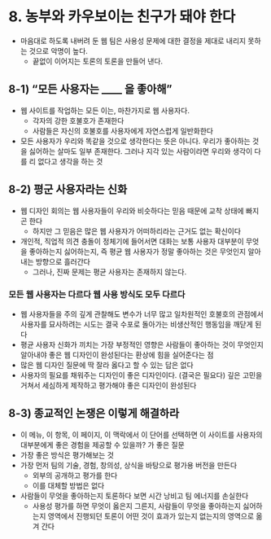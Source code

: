 # 8. 농부와 카우보이는 친구가 돼야 한다

- 마음대로 하도록 내버려 둔 웹 팀은 사용성 문제에 대한 결정을 제대로 내리지 못하는 것으로 악명이 높다.
  - 끝없이 이어지는 토론의 토론을 만들어 낸다.

## 8-1) “모든 사용자는 \_\_\_\_ 을 좋아해”

- 웹 사이트를 작업하는 모든 이는, 마찬가지로 웹 사용자다.
  - 각자의 강한 호불호가 존재한다
  - 사람들은 자신의 호불호를 사용자에게 자연스럽게 일반화한다
- 모든 사용자가 우리와 똑같을 것으로 생각한다는 뜻은 아니다. 우리가 좋아하는 것을 싫어하는 살마도 일부 존재한다. 그러나 지각 있는 사람이라면 우리와 생각이 다를 리 없다고 생각을 하는 것

## 8-2) 평군 사용자라는 신화

- 웹 디자인 회의는 웹 사용자들이 우리와 비슷하다는 믿음 때문에 교착 상태에 빠지곤 한다
  - 하지만 그 믿음은 많은 웹 사용자가 어떠하리라는 근거도 없는 확신이다
- 개인적, 직업적 의견 충돌이 정체기에 들어서면 대화는 보통 사용자 대부분이 무엇을 좋아하는지 싫어하는지, 즉 평균 웹 사용자가 정말 좋아하는 것은 무엇인지 알아내는 방향으로 흘러간다
  - 그러나, 진짜 문제는 평균 사용자는 존재하지 않는다.

### 모든 웹 사용자는 다르다 웹 사용 방식도 모두 다르다

- 웹 사용자들을 주의 깊게 관찰해도 변수가 너무 많고 일차원적인 호불호의 관점에서 사용자를 묘사하려는 시도는 결국 수포로 돌아가는 비생산적인 행동임을 깨닫게 된다
- 평균 사용자 신화가 끼치는 가장 부정적인 영향은 사람들이 좋아하는 것이 무엇인지 알아내야 좋은 웹 디자인이 완성된다는 환상에 힘을 실어준다는 점
- 많은 웹 디자인 질문에 딱 잘라 옳다고 할 수 있는 답은 없다
- 사용자의 필요를 채워주는 디자인이 좋은 디자인이다. (결국은 필요다) 깊은 고민을 거쳐서 세심하게 제작하고 평가해야 좋은 디자인이 완성된다

## 8-3) 종교적인 논쟁은 이렇게 해결하라

- 이 메뉴, 이 항목, 이 페이지, 이 맥락에서 이 단어를 선택하면 이 사이트를 사용자의 대부분에게 좋은 경험을 제공할 수 있을까? 가 좋은 질문
- 가장 좋은 방식은 평가해보는 것
- 가장 먼저 팀의 기술, 경험, 창의성, 상식을 바탕으로 평가용 버전을 만든다
  - 외부의 공개하고 평가를 한다
  - 이를 대체할 방법은 없다
- 사람들이 무엇을 좋아하는지 토론하다 보면 시간 낭비고 팀 에너지를 손실한다
  - 사용성 평가를 하면 무엇이 옳은지 그른지, 사람들이 무엇을 좋아하는지 싫어하는지 영역에서 진행되던 토론이 어떤 것이 효과가 있는지 없는지의 영역으로 옮겨 간다

